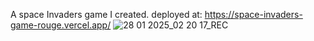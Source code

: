 A space Invaders game I created.
deployed at: https://space-invaders-game-rouge.vercel.app/
![28 01 2025_02 20 17_REC](https://github.com/user-attachments/assets/12ece3ae-bc86-4f05-a299-e13f323324a8)
